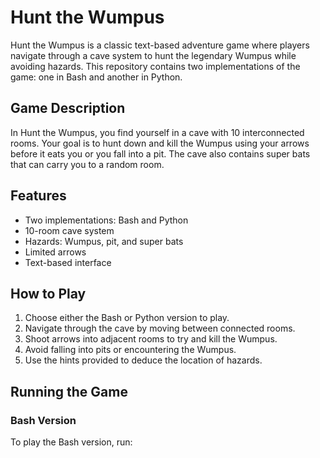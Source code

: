 # Hunt the Wumpus

Hunt the Wumpus is a classic text-based adventure game where players navigate through a cave system to hunt the legendary Wumpus while avoiding hazards. This repository contains two implementations of the game: one in Bash and another in Python.

## Game Description

In Hunt the Wumpus, you find yourself in a cave with 10 interconnected rooms. Your goal is to hunt down and kill the Wumpus using your arrows before it eats you or you fall into a pit. The cave also contains super bats that can carry you to a random room.

## Features

- Two implementations: Bash and Python
- 10-room cave system
- Hazards: Wumpus, pit, and super bats
- Limited arrows
- Text-based interface

## How to Play

1. Choose either the Bash or Python version to play.
2. Navigate through the cave by moving between connected rooms.
3. Shoot arrows into adjacent rooms to try and kill the Wumpus.
4. Avoid falling into pits or encountering the Wumpus.
5. Use the hints provided to deduce the location of hazards.

## Running the Game

### Bash Version

To play the Bash version, run:

